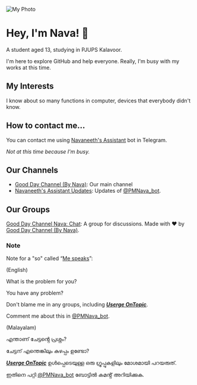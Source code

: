 ![My Photo](https://telegra.ph/file/6218b06b40fcd5d047f00.jpg)
# Hey, I'm Nava! 👋

A student aged 13, studying in PJUPS Kalavoor.

I'm here to explore GitHub and help everyone.
Really, I'm busy with my works at this time.

## My Interests

I know about so many functions in computer, devices that everybody didn't know.

## How to contact me...

You can contact me using [Navaneeth's Assistant](https://t.me/PMNava_bot) bot in Telegram.

_Not at this time because I'm busy._

## Our Channels

* [Good Day Channel (By Nava)](https://t.me/GoodDayNava):
Our main channel
* [Navaneeth's Assistant Updates](https://t.me/NoPMNava):
Updates of [@PMNava_bot](https://t.me/PMNava_bot).

## Our Groups

[Good Day Channel Nava: Chat](https://t.me/GoodDayNChat):
A group for discussions. 
Made with ❤️ by [Good Day Channel (By Nava)](https://t.me/GoodDayNava).

### Note

Note for a "so" called “[Me speaks](https://t.me/IniIppoEndumParaya)”:

(English)

What is the problem for you?

You have any problem?

Don't blame me in any groups, including **_[Userge OnTopic](https://t.me/UsergeOT)_**.

Comment me about this in [@PMNava_bot](https://t.me/PMNava_bot).

(Malayalam)

എന്താണ് ചേട്ടൻ്റെ പ്രശ്നം?

ചേട്ടന് എന്തെങ്കിലും കുഴപ്പം ഉണ്ടോ?

**_[Userge OnTopic](https://t.me/UsergeOT)_** ഉൾപ്പെടെയുള്ള ഒരു ഗ്രൂപ്പുകളിലും മോശമായി പറയരുത്.

ഇതിനെ പറ്റി [@PMNava_bot](https://t.me/PMNava_bot) ബോട്ടിൽ കമൻ്റ് അറിയിക്കുക.


<!---
Navaneeth-Renjith-8282/Navaneeth-Renjith-8282 is a ✨ special ✨ repository because its `README.md` (this file) appears on your GitHub profile.
You can click the Preview link to take a look at your changes.
--->
